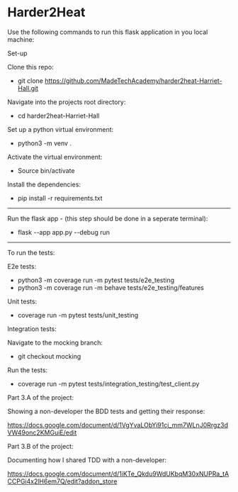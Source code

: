 # Harder2Heat

Use the following commands to run this flask application in you local machine:

Set-up

Clone this repo:
- git clone https://github.com/MadeTechAcademy/harder2heat-Harriet-Hall.git

Navigate into the projects root directory:
- cd harder2heat-Harriet-Hall

Set up a python virtual environment:
- python3 -m venv . 

Activate the virtual environment:
- Source bin/activate 

Install the dependencies:
- pip install -r requirements.txt

----------------------------------------------

Run the flask app - (this step should be done in a seperate terminal):

- flask --app app.py --debug run

----------------------------------------------

To run the tests:

E2e tests:

- python3 -m coverage run -m pytest tests/e2e_testing
- python3 -m coverage run -m behave tests/e2e_testing/features


Unit tests: 

- coverage run -m pytest tests/unit_testing


Integration tests:

Navigate to the mocking branch:

- git checkout mocking 

Run the tests:

- coverage run -m pytest tests/integration_testing/test_client.py   



Part 3.A of the project:

Showing a non-developer the BDD tests and getting their response:

https://docs.google.com/document/d/1VgYvaLObYi91cj_mm7WLnJ0Rrgz3dVW49onc2KMGuiE/edit

Part 3.B of the project:

Documenting how I shared TDD with a non-developer:

https://docs.google.com/document/d/1iKTe_Qkdu9WdUKbqM30xNUPRa_tACCPGi4x2lH6em7Q/edit?addon_store

